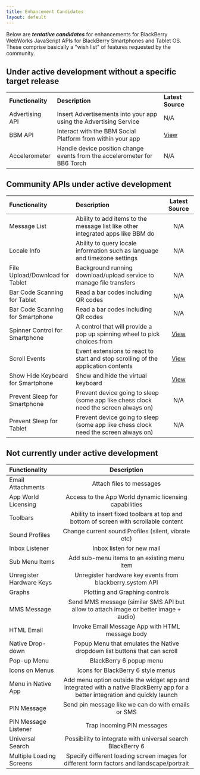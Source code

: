 ```yaml
---
title: Enhancement Candidates
layout: default
---
```



Below are _**tentative candidates**_ for enhancements for BlackBerry WebWorks JavaScript APIs for BlackBerry Smartphones and Tablet OS.  These comprise basically a "wish list" of features requested by the community.

## Under active development without a specific target release

 <table>
	<tr>
		<td class="tableHeader"><b>Functionality</b></td>
		<td class="tableHeader"><b>Description</b></td>
		<td class="tableHeader"><b>Latest Source</b></td>
	<tr>
	<tr>
		<td class="tableRow">Advertising API</td>
		<td class="tableRow">Insert Advertisements into your app using the Advertising Service</td>
		<td class="tableRow">N/A</td>
	<tr>
	<tr>
		<td class="tableRow">BBM API </td>
		<td class="tableRow">Interact with the BBM Social Platform from within your app </td>
		<td class="tableRow"><a href="http://us.blackberry.com/developers/blackberrymessenger/">View</a></td>
	<tr>
	<tr>
		<td class="tableRow">Accelerometer</td>
		<td class="tableRow">Handle device position change events from the accelerometer for BB6 Torch</td>
		<td class="tableRow">N/A</td>
	<tr>
 </table>
 
 
## Community APIs under active development

Functionality | Description |  Latest Source 
:------------|:------------|:-----------:
 Message List | Ability to add items to the message list like other integrated apps like BBM do | N/A  
 Locale Info | Ability to query locale information such as language and timezone settings  | N/A  
 File Upload/Download for Tablet | Background running download/upload service to manage file transfers | N/A  
 Bar Code Scanning for Tablet | Read a bar codes including QR codes  | N/A  
 Bar Code Scanning for Smartphone | Read a bar codes including QR codes  | N/A  
 Spinner Control for Smartphone | A control that will provide a pop up spinning wheel to pick choices from  | [View](https://github.com/blackberry/WebWorks-Community-APIs/tree/master/Smartphone/SpinnerControl)
 Scroll Events | Event extensions to react to start and stop scrolling of the application contents | [View](https://github.com/blackberry/WebWorks-Community-APIs/tree/master/Smartphone/Screen) 
 Show Hide Keyboard for Smartphone | Show and hide the virtual keyboard | [View](https://github.com/blackberry/WebWorks-Community-APIs/tree/master/Smartphone/Screen) 
 Prevent Sleep for Smartphone | Prevent device going to sleep (some app like chess clock need the screen always on) | N/A
 Prevent Sleep for Tablet | Prevent device going to sleep (some app like chess clock need the screen always on) | N/A
 
 
## Not currently under active development

 Functionality | Description 
:------------|:------------:
 Email Attachments | Attach files to messages 
 App World Licensing | Access to the App World dynamic licensing capabilities 
 Toolbars | Ability to insert fixed toolbars at top and bottom of screen with scrollable content 
 Sound Profiles | Change current sound Profiles (silent, vibrate etc)
 Inbox Listener | Inbox listen for new mail 
 Sub Menu Items | Add sub-menu items to an existing menu item 
 Unregister Hardware Keys | Unregister hardware key events from blackberry.system API 
 Graphs | Plotting and Graphing controls 
 MMS Message | Send MMS message (similar SMS API but allow to attach image or better image + audio) 
 HTML Email | Invoke Email Message App with HTML message body 
 Native Drop-down | Popup Menu that emulates the Native dropdown list buttons that can scroll  
 Pop-up Menu | BlackBerry 6 popup menu  
 Icons on Menus | Icons for BlackBerry 6 style menus  
 Menu in Native App | Add menu option outside the widget app and integrated with a native BlackBerry app for a better integration and quickly launch 
 PIN Message | Send pin message like we can do with emails or SMS 
 PIN Message Listener | Trap incoming PIN messages 
 Universal Search | Possibility to integrate with universal search BlackBerry 6 
 Multiple Loading Screens | Specify different loading screen images for different form factors and landscape/portrait 
